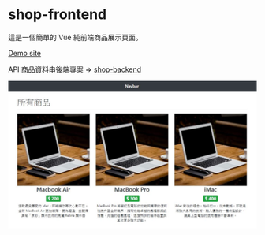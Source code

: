 # shop-frontend

這是一個簡單的 Vue 純前端商品展示頁面。

[Demo site](https://lianginger.github.io/shop-frontend/dist/)

API 商品資料串後端專案 => [shop-backend](https://github.com/Lianginger/shop-backend)

![screenshot](https://github.com/Lianginger/shop-frontend/blob/master/screenshot.JPG)
